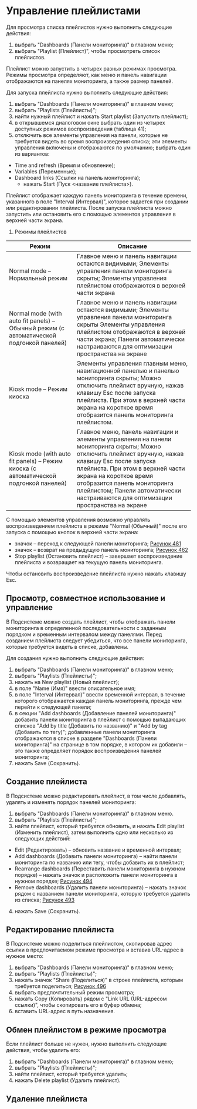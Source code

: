 # Управление плейлистами

Для просмотра списка плейлистов нужно выполнить следующие действия:

1. выбрать "Dashboards (Панели мониторинга)" в главном меню;
2. выбрать "Playlist (Плейлист)", чтобы просмотреть список плейлистов.

Плейлист можно запустить в четырех разных режимах просмотра. Режимы просмотра определяют, как меню и панель навигации отображаются на панелях мониторинга, а также размер панелей.

Для запуска плейлиста нужно выполнить следующие действия:

1. выбрать "Dashboards (Панели мониторинга)" в главном меню;
2. выбрать "Playlists (Плейлисты)";
3. найти нужный плейлист и нажать Start playlist (Запустить плейлист);
4. в открывшемся диалоговом окне выбрать один из четырех доступных режимов воспроизведения (таблица 41);
5. отключить все элементы управления на панели, которые не требуется видеть во время воспроизведения списка; эти элементы управления включены и отображаются по умолчанию; выбрать один из вариантов:
  - Time and refresh (Время и обновление);
  - Variables (Переменные);
  - Dashboard links (Ссылки на панель мониторинга);
    - нажать Start <playlist name> (Пуск <название плейлиста>).

Плейлист отображает каждую панель мониторинга в течение времени, указанного в поле "Interval (Интервал)", которое задается при создании или редактировании плейлиста. После запуска плейлиста можно запустить или остановить его с помощью элементов управления в верхней части экрана.

1. Режимы плейлистов

| **Режим** | **Описание** |
| --- | --- |
| Normal mode – Нормальный режим | Главное меню и панель навигации остаются видимыми; Элементы управления панели мониторинга скрыты; Элементы управления плейлистом отображаются в верхней части экрана |
| Normal mode (with auto fit panels) – Обычный режим (с автоматической подгонкой панелей) | Главное меню и панель навигации остаются видимыми; Элементы управления панели мониторинга скрыты Элементы управления плейлистом отображаются в верхней части экрана; Панели автоматически настраиваются для оптимизации пространства на экране |
| Kiosk mode – Режим киоска | Элементы управления главным меню, навигационной панелью и панелью мониторинга скрыты; Можно отключить плейлист вручную, нажав клавишу Esc после запуска плейлиста. При этом в верхней части экрана на короткое время отобразится панель мониторинга плейлистом. |
| Kiosk mode (with auto fit panels) – Режим киоска (с автоматической подгонкой панелей) | Главное меню, панель навигации и элементы управления на панели мониторинга скрыты; Можно отключить плейлист вручную, нажав клавишу Esc после запуска плейлиста. При этом в верхней части экрана на короткое время отобразится панель мониторинга плейлистом; Панели автоматически настраиваются для оптимизации пространства на экране |

C помощью элементов управления возможно управлять воспроизведением плейлиста в режиме "Normal (Обычный)" после его запуска с помощью кнопок в верхней части экрана:

- значок  – переход к следующей панели мониторинга;
  [Рисунок 481](/image58.png)
- значок  – возврат на предыдущую панель мониторинга;
  [Рисунок 462](/image59.png)
- Stop playlist (Остановить плейлист) – завершает воспроизведение плейлиста и возвращает на текущую панель мониторинга.

Чтобы остановить воспроизведение плейлиста нужно нажать клавишу Esc.

## Просмотр, совместное использование и управление

В Подсистеме можно создать плейлист, чтобы отображать панели мониторинга в определенной последовательности с заданным порядком и временным интервалом между панелями. Перед созданием плейлиста следует убедиться, что все панели мониторинга, которые требуется видеть в списке, добавлены.

Для создания нужно выполнить следующие действия:

1. выбрать "Dashboards (Панели мониторинга)" в главном меню;
2. выбрать "Playlists (Плейлисты)";
3. нажать на New playlist (Новый плейлист);
4. в поле "Name (Имя)" ввести описательное имя;
5. в поле "Interval (Интервал)" ввести временной интервал, в течение которого отображается каждая панель мониторинга, прежде чем перейти к следующей панели;
6. в секции "Add dashboards (Добавление панелей мониторинга)" добавить панели мониторинга в плейлист с помощью выпадающих списков "Add by title (Добавить по названию)" и "Add by tag (Добавить по тегу)"; добавленные панели мониторинга отображаются в списке в разделе "Dashboards (Панели мониторинга)" на странице в том порядке, в котором их добавили – это также определяет порядок воспроизведения панелей мониторинга;
7. нажать Save (Сохранить).

## Создание плейлиста

В Подсистеме можно редактировать плейлист, в том числе добавлять, удалять и изменять порядок панелей мониторинга:

1. выбрать "Dashboards (Панели мониторинга)" в главном меню.
2. выбрать "Playlists (Плейлисты)";
3. найти плейлист, который требуется обновить, и нажать Edit playlist (Изменить плейлист), затем выполнить одно или несколько из следующих действий:
  - Edit (Редактировать) – обновить название и временной интервал;
  - Add dashboards (Добавить панели мониторинга) – найти панели мониторинга по названию или тегу, чтобы добавить их в плейлист;
  - Rearrange dashboards (Переставить панели мониторинга в нужном порядке) – нажать значок  и расположить панели мониторинга в нужном порядке;
    [Рисунок 494](/image60.png)
  - Remove dashboards (Удалить панели мониторинга) – нажать значок  рядом с названием панели мониторинга, которую требуется удалить из списка;
    [Рисунок 493](/image61.png)
4. нажать Save (Сохранить).

## Редактирование плейлиста

В Подсистеме можно поделиться плейлистом, скопировав адрес ссылки в предпочитаемом режиме просмотра и вставив URL-адрес в нужное место:

1. выбрать "Dashboards (Панели мониторинга)" в главном меню;
2. выбрать "Playlists (Плейлисты)";
3. нажать значок  "Share (Поделиться)" в строке плейлиста, которым требуется поделиться;
  [Рисунок 496](/image62.png)
4. выбрать предпочтительный режим просмотра;
5. нажать Copy (Копировать) рядом с "Link URL (URL-адресом ссылки)", чтобы скопировать его в буфер обмена;
6. вставить URL-адрес в путь назначения.

## Обмен плейлистом в режиме просмотра

Если плейлист больше не нужен, нужно выполнить следующие действия, чтобы удалить его:

1. выбрать "Dashboards (Панели мониторинга)" в главном меню;
2. выбрать "Playlists (Плейлисты)";
3. найти плейлист, который требуется удалить;
4. нажать Delete playlist (Удалить плейлист).

## Удаление плейлиста